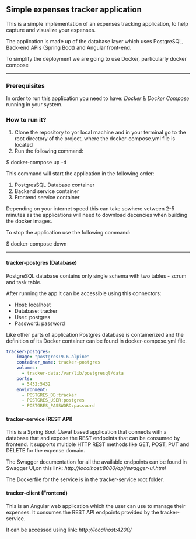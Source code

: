 ## Simple expenses tracker application

This is a simple implementation of an expenses tracking application, to help capture and visualize your expenses. 

The application is made up of the database layer which uses PostgreSQL, Back-end APIs (Spring Boot) and Angular front-end. 

To simplify the deployment we are going to use Docker, particularly docker compose

---

### Prerequisites

In order to run this application you need to have: *Docker* & *Docker Compose* running in your system. 

### How to run it?
1. Clone the repository to yor local machine and in your terminal go to the root directory of the project, where the docker-compose.yml file is located
2. Run the following command: 

$ docker-compose up -d

This command will start the application in the following order:
1. PostgresSQL Database container
2. Backend service container
3. Frontend service container

Depending on your internet speed this can take sowhere vetween 2-5 minutes as the applications will need to download decencies when building the docker images. 

To stop the application use the following command:  


$ docker-compose down


---

#### tracker-postgres (Database)

PostgreSQL database contains only single schema with two tables - scrum
and task table.

After running the app it can be accessible using this connectors:

- Host: localhost
- Database: tracker
- User: postgres
- Password: password


Like other parts of application Postgres database is containerized and
the definition of its Docker container can be found in
docker-compose.yml file.

```yml
tracker-postgres:
    image: "postgres:9.6-alpine"
    container_name: tracker-postgres
    volumes:
      - tracker-data:/var/lib/postgresql/data
    ports:
      - 5432:5432
    environment:
      - POSTGRES_DB:tracker
      - POSTGRES_USER:postgres
      - POSTGRES_PASSWORD:password
```


#### tracker-service (REST API)

This is a Spring Boot (Java) based application that connects with a
database that and expose the REST endpoints that can be consumed by
frontend. It supports multiple HTTP REST methods like GET, POST, PUT and
DELETE for the expense domain.

The Swagger documentation for all the available endpoints can be found in Swagger UI,on this link: *http://localhost:8080/api/swagger-ui.html*

The Dockerfile for the service is in the tracker-service root folder.


#### tracker-client (Frontend)

This is an Angular web application which the user can use to manage their expenses. It consumes the REST API endpoints provided by
the tracker-service.

It can be accessed using link: *http://localhost:4200/*